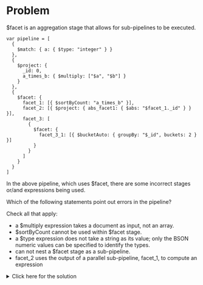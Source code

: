 # Problem

$facet is an aggregation stage that allows for sub-pipelines to be executed.

    var pipeline = [
      {
        $match: { a: { $type: "integer" } }
      },
      {
        $project: {
          _id: 0,
          a_times_b: { $multiply: ["$a", "$b"] }
        }
      },
      {
        $facet: {
          facet_1: [{ $sortByCount: "a_times_b" }],
          facet_2: [{ $project: { abs_facet1: { $abs: "$facet_1._id" } } }],
          facet_3: [
            {
              $facet: {
                facet_3_1: [{ $bucketAuto: { groupBy: "$_id", buckets: 2 } }]
              }
            }
          ]
        }
      }
    ]

In the above pipeline, which uses $facet, there are some incorrect stages or/and expressions being used.

Which of the following statements point out errors in the pipeline?

Check all that apply:
 - a $multiply expression takes a document as input, not an array.
 - $sortByCount cannot be used within $facet stage.
 - a $type expression does not take a string as its value; only the BSON numeric values can be specified to identify the types.
 - can not nest a $facet stage as a sub-pipeline.
 - facet_2 uses the output of a parallel sub-pipeline, facet_1, to compute an expression

<details>
  <summary>Click here for the solution</summary>
    <ul>
      <li>can not nest a $facet stage as a sub-pipeline.</li>
	  <li>facet_2 uses the output of a parallel sub-pipeline, facet_1, to compute an expression</li>
    </ul>
</details>